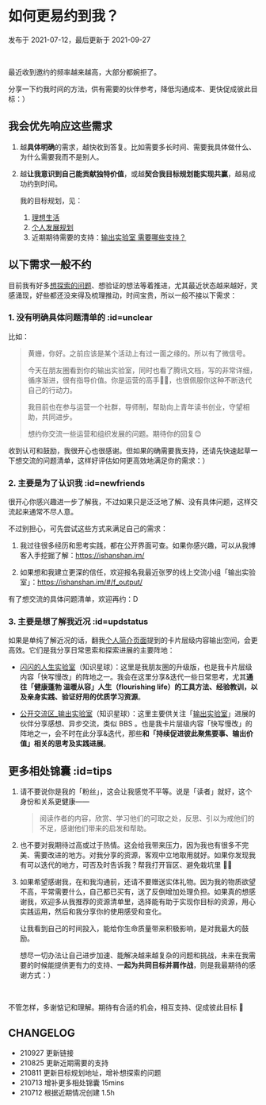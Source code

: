 # 如何更易约到我？
发布于 2021-07-12，最后更新于 2021-09-27

<br>

最近收到邀约的频率越来越高，大部分都婉拒了。

分享一下约我时间的方法，供有需要的伙伴参考，降低沟通成本、更快促成彼此目标：）

## 我会优先响应这些需求

1. 越**具体明确**的需求，越快收到答复。比如需要多长时间、需要我具体做什么、为什么需要我而不是别人。

2. 越**让我意识到自己能贡献独特价值**，或越**契合我目标规划能实现共赢**，越易成功约到时间。

    我的目标规划，见：
    1. [理想生活](about/idealife)
    2. [个人发展规划](about/plan_lifedev)
    3. 近期期待需要的支持：[输出实验室 需要哪些支持？](f_output/helpwanted)


## 以下需求一般不约

目前我有好多[想探索的问题](https://mzm628l8fj.feishu.cn/sheets/shtcnGOoXwn6JtF4UC0cKM8sMed)、想验证的想法等着推进，尤其最近状态越来越好，灵感涌现，好些都还没来得及梳理推动，时间宝贵，所以一般不接以下需求：

### 1. 没有明确具体问题清单的 :id=unclear

比如：

> 黄姗，你好。之前应该是某个活动上有过一面之缘的。所以有了微信号。
>
> 今天在朋友圈看到你的输出实验室，同时也看了腾讯文档，写的非常详细，循序渐进，很有指导价值。你是运营的高手👍🏻，也很佩服你这种不断迭代自己的行动力。
>
> 我目前也在参与运营一个社群，导师制，帮助向上青年读书创业，守望相助，共同进步。
>
> 想约你交流一些运营和组织发展的问题。期待你的回复😊

收到认可和鼓励，我很开心也很感谢。但如果的确需要我支持，还请先快速起草一下想交流的问题清单，这样好评估如何更高效地满足你的需求：）

### 2. 主要是为了认识我 :id=newfriends

很开心你感兴趣进一步了解我，不过如果只是泛泛地了解、没有具体问题，这样交流起来通常不尽人意。

不过别担心，可先尝试这些方式来满足自己的需求：

1. 我过往很多经历和思考实践，都在公开界面可查。如果你感兴趣，可以从我博客入手挖掘了解：https://ishanshan.im/

2. 如果想和我建立更深的信任，欢迎报名我最近张罗的线上交流小组「输出实验室」：https://ishanshan.im/#/f_output/

有了想交流的具体问题清单，欢迎再约：D

### 3. 主要是想了解我近况 :id=updstatus

如果是单纯了解近况的话，翻我[个人简介页面](about/)提到的卡片层级内容输出空间，会更高效。它们是我分享日常思索和探索进展的主要阵地：

- [闪闪的人生实验室](https://t.zsxq.com/Vrzji2B)（知识星球）：这里是我朋友圈的升级版，也是我卡片层级内容「快写慢改」的阵地之一。我会在这里分享&迭代一些日常思考，尤其**通往「健康蓬勃 温暖从容」人生（flourishing life）的工具方法、经验教训，以及亲身实践、验证好用的优质学习资源**。


- [公开交流区_输出实验室](https://t.zsxq.com/2jaMjyr)（知识星球）：这里主要供关注「[输出实验室](f_output/)」进展的伙伴分享感想、异步交流，类似 BBS 。也是我卡片层级内容「快写慢改」的阵地之一，会不时在此分享&迭代，那些**和「持续促进彼此聚焦要事、输出价值」相关的思考及实践进展**。


## 更多相处锦囊 :id=tips

1. 请不要说你是我的「粉丝」，这会让我感觉不平等。说是「读者」就好，这个身份和关系更健康——

    > 阅读作者的内容，欣赏、学习他们的可取之处，反思、引以为戒他们的不足，感谢他们带来的启发和帮助。

2. 也不要对我期待过高或过于热情。这会给我带来压力，因为我也有很多不完美、需要改进的地方。对我分享的资源，客观中立地取用就好。如果你发现我有可以迭代的地方，可否及时告诉我？帮我打开盲区、避免栽坑里 🙌🏻

3. 如果希望感谢我，在和我沟通前，还请不要赠送实体礼物。因为我的物质欲望不高，平常需要什么，自己都已买有，送了反倒增加处理负担。如果真的想感谢我，欢迎多从我推荐的资源清单里，选择能有助于实现你目标的资源，用心实践运用，然后和我分享你的使用感受和变化。

    让我看到自己的时间投入，能给你生命质量带来积极影响，是对我最大的鼓励。

    想尽一切办法让自己进步加速、能解决越来越复杂的问题和挑战，未来在我需要的时候能提供更有力的支持、**一起为共同目标并肩作战**，则是我最期待的感谢方式：）

<br>

不管怎样，多谢惦记和理解。期待有合适的机会，相互支持、促成彼此目标 🤗


## CHANGELOG

- 210927 更新链接
- 210825 更新近期需要的支持
- 210811 更新目标规划地址，增补想探索的问题
- 210713 增补更多相处锦囊 15mins
- 210712 根据近期情况创建 1.5h
